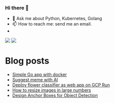 ### Hi there 👋
- 💬 Ask me about Python, Kubernetes, Golang
- 📫 How to reach me: send me an email.
- 
<!--
**nik-hil/nik-hil** is a ✨ _special_ ✨ repository because its `README.md` (this file) appears on your GitHub profile.

Here are some ideas to get you started:

- 🔭 I’m currently working on ...
- 🌱 I’m currently learning ...
- 👯 I’m looking to collaborate on ...
- 🤔 I’m looking for help with ...
- 💬 Ask me about ...
- 📫 How to reach me: ...
- 😄 Pronouns: ...
- ⚡ Fun fact: ...
-->

![](https://hit.yhype.me/github/profile?user_id=5484965)
![](https://komarev.com/ghpvc/?username=nik-hil&color=green)

# Blog posts
<!-- BLOG-POST-LIST:START -->
- [Simple Go app with docker](https://nik-hil.github.io/2022/06/04/Simple-go-app-with-docker.html)
- [Suggest meme with AI](https://nik-hil.github.io/2022/06/02/startup-ideas-1.html)
- [Deploy flower classifier as web app on GCP Run](https://nik-hil.github.io/2020/05/04/Deploy-flower-classifier-as-web-app-on-GCP-Run.html)
- [How to resize images in large numbers](https://nik-hil.github.io/2019/08/02/how-to-resize-image-in-large-numbers.html)
- [Design Anchor Boxes for Object Detection](https://nik-hil.github.io/2019/06/29/Design-Anchor-Boxes-for-Object-Detection.html)
<!-- BLOG-POST-LIST:END --


